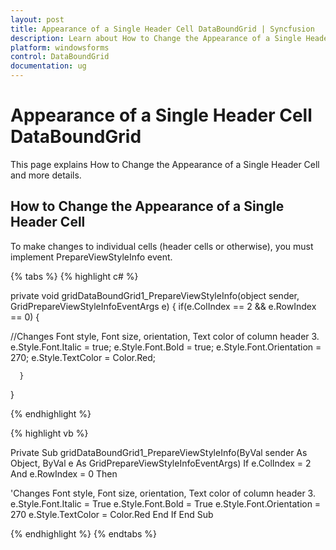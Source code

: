 ```yaml
---
layout: post
title: Appearance of a Single Header Cell DataBoundGrid | Syncfusion
description: Learn about How to Change the Appearance of a Single Header Cell support in Syncfusion Windows Forms GridDataBoundGrid(Classic) control and more details.
platform: windowsforms
control: DataBoundGrid
documentation: ug
---
```


# Appearance of a Single Header Cell DataBoundGrid

This page explains How to Change the Appearance of a Single Header Cell and more details.

## How to Change the Appearance of a Single Header Cell

To make changes to individual cells (header cells or otherwise), you must implement PrepareViewStyleInfo event.

{% tabs %}
{% highlight c# %}

private void gridDataBoundGrid1_PrepareViewStyleInfo(object sender, GridPrepareViewStyleInfoEventArgs e)
{ 
    if(e.ColIndex == 2 && e.RowIndex == 0)
    { 

//Changes Font style, Font size, orientation, Text color of column header 3.
        e.Style.Font.Italic = true; 
        e.Style.Font.Bold = true; 
        e.Style.Font.Orientation = 270; 
        e.Style.TextColor = Color.Red; 

      }

}

{% endhighlight %}

{% highlight vb %}

Private Sub gridDataBoundGrid1_PrepareViewStyleInfo(ByVal sender As Object, ByVal e As GridPrepareViewStyleInfoEventArgs)
If e.ColIndex = 2 And e.RowIndex = 0 Then

'Changes Font style, Font size, orientation, Text color of column header 3.
e.Style.Font.Italic = True
e.Style.Font.Bold = True
e.Style.Font.Orientation = 270
e.Style.TextColor = Color.Red
End If
End Sub

{% endhighlight %}
{% endtabs %}
